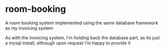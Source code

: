# room-booking
A room booking system implemented using the same database framework as my invoicing system

As with the invoicing system, i'm holding back the database part, as its just a mysql install, although upon request i'm happy to provide it
